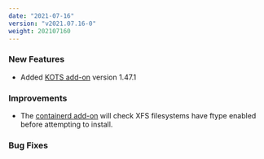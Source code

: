 ```yaml
---
date: "2021-07-16"
version: "v2021.07.16-0"
weight: 202107160
---
```


### <span class="label label-green">New Features</span>
- Added [KOTS add-on](/docs/add-ons/kots) version 1.47.1

### <span class="label label-blue">Improvements</span>
- The [containerd add-on](/docs/add-ons/containerd) will check XFS filesystems have ftype enabled before attempting to install.

### <span class="label label-orange">Bug Fixes</span>
